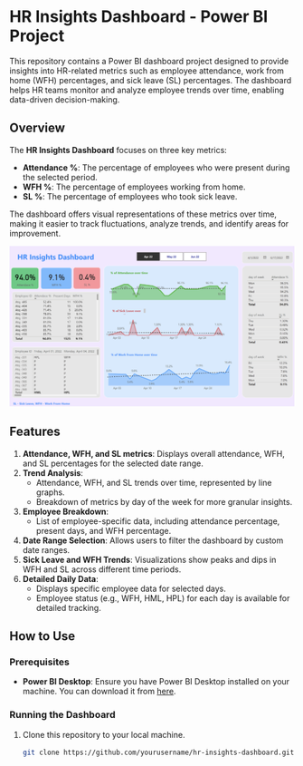 # HR Insights Dashboard - Power BI Project

This repository contains a Power BI dashboard project designed to provide insights into HR-related metrics such as employee attendance, work from home (WFH) percentages, and sick leave (SL) percentages. The dashboard helps HR teams monitor and analyze employee trends over time, enabling data-driven decision-making.

## Overview

The **HR Insights Dashboard** focuses on three key metrics:

- **Attendance %**: The percentage of employees who were present during the selected period.
- **WFH %**: The percentage of employees working from home.
- **SL %**: The percentage of employees who took sick leave.

The dashboard offers visual representations of these metrics over time, making it easier to track fluctuations, analyze trends, and identify areas for improvement.

![Dashboard Overview](./dashboard.png)

## Features

1. **Attendance, WFH, and SL metrics**: Displays overall attendance, WFH, and SL percentages for the selected date range.
2. **Trend Analysis**:
   - Attendance, WFH, and SL trends over time, represented by line graphs.
   - Breakdown of metrics by day of the week for more granular insights.
3. **Employee Breakdown**:
   - List of employee-specific data, including attendance percentage, present days, and WFH percentage.
4. **Date Range Selection**: Allows users to filter the dashboard by custom date ranges.
5. **Sick Leave and WFH Trends**: Visualizations show peaks and dips in WFH and SL across different time periods.
6. **Detailed Daily Data**:
   - Displays specific employee data for selected days.
   - Employee status (e.g., WFH, HML, HPL) for each day is available for detailed tracking.

## How to Use

### Prerequisites

- **Power BI Desktop**: Ensure you have Power BI Desktop installed on your machine. You can download it from [here](https://powerbi.microsoft.com/desktop).

### Running the Dashboard

1. Clone this repository to your local machine.
   ```bash
   git clone https://github.com/yourusername/hr-insights-dashboard.git
